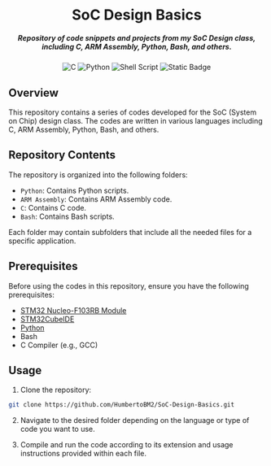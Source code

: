 <div align="center">

# SoC Design Basics

##### Repository of code snippets and projects from my SoC Design class, including C, ARM Assembly, Python, Bash, and others. 

![C](https://img.shields.io/badge/c-%2300599C.svg?style=for-the-badge&logo=c&logoColor=white)
![Python](https://img.shields.io/badge/python-3670A0?style=for-the-badge&logo=python&logoColor=ffdd54)
![Shell Script](https://img.shields.io/badge/shell_script-%23121011.svg?style=for-the-badge&logo=gnu-bash&logoColor=white)
![Static Badge](https://img.shields.io/badge/ARM%20Assembly-%20gray?style=for-the-badge&logo=bash)
</div>

## Overview
This repository contains a series of codes developed for the SoC (System on Chip) design class. The codes are written in various languages including C, ARM Assembly, Python, Bash, and others.

## Repository Contents
The repository is organized into the following folders:
- `Python`: Contains Python scripts.
- `ARM Assembly`: Contains ARM Assembly code.
- `C`: Contains C code.
- `Bash`: Contains Bash scripts.

Each folder may contain subfolders that include all the needed files for a specific application.  

## Prerequisites
Before using the codes in this repository, ensure you have the following prerequisites:
- [STM32 Nucleo-F103RB Module](https://www.st.com/en/evaluation-tools/nucleo-f103rb.html)
- [STM32CubeIDE](https://www.st.com/en/development-tools/stm32cubeide.html)
- [Python](https://www.python.org/downloads/)
- Bash
- C Compiler (e.g., GCC)

## Usage
1. Clone the repository:

```bash
git clone https://github.com/HumbertoBM2/SoC-Design-Basics.git
```
2. Navigate to the desired folder depending on the language or type of code you want to use.

3. Compile and run the code according to its extension and usage instructions provided within each file.

